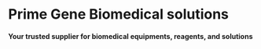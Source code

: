 # Prime Gene Biomedical solutions

#### Your trusted supplier for biomedical equipments, reagents, and solutions
